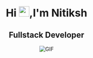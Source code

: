 <h1 align="center">Hi <img src="https://github.com/YourUsername/YourUsername/blob/main/icons/Hi.gif" width="28px"/>,I'm Nitiksh</h1>
<h2 align="center">
  Fullstack Developer
</h2>
<div align="center">
 <img alt="GIF" src="https://media4.giphy.com/media/11KzOet1ElBDz2/giphy.gif?cid=6c09b952ufa3xxbbm0mpuadm2zaik3wjp4m9luz2ly0lyz8d&ep=v1_internal_gif_by_id&rid=giphy.gif&ct=g" />
</div>
